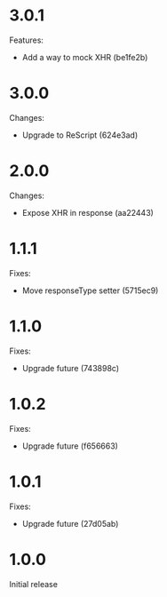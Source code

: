 # 3.0.1

Features:

- Add a way to mock XHR (be1fe2b)

# 3.0.0

Changes:

- Upgrade to ReScript (624e3ad)

# 2.0.0

Changes:

- Expose XHR in response (aa22443)

# 1.1.1

Fixes:

- Move responseType setter (5715ec9)

# 1.1.0

Fixes:

- Upgrade future (743898c)

# 1.0.2

Fixes:

- Upgrade future (f656663)

# 1.0.1

Fixes:

- Upgrade future (27d05ab)

# 1.0.0

Initial release
